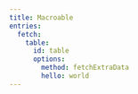 ```yaml
---
title: Macroable
entries:
  fetch:
    table:
      id: table
      options:
        method: fetchExtraData
        hello: world
---
```

